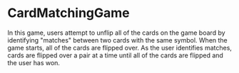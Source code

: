 # CardMatchingGame
In this game, users attempt to unflip all of the cards on the game board by identifying "matches"
between two cards with the same symbol. When the game starts, all of the cards are flipped over. As
the user identifies matches, cards are flipped over a pair at a time until all of the cards are flipped
and the user has won.